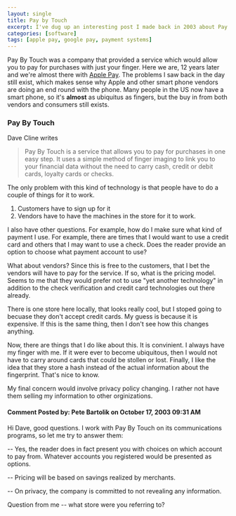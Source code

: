 ```yaml
---
layout: single
title: Pay by Touch
excerpt: I've dug up an interesting post I made back in 2003 about Pay By Touch. It has very striking similarities to payment situations today.
categories: [software]
tags: [apple pay, google pay, payment systems]
---
```

Pay By Touch was a company that provided a service which would allow you to pay for purchases with just your finger. Here we are, 12 years later and we're almost there with [Apple Pay][apple_pay]. The problems I saw back in the day still exist, which makes sense why Apple and other smart phone vendors are doing an end round with the phone. Many people in the US now have a smart phone, so it's **almost** as ubiquitus as fingers, but the buy in from both vendors and consumers still exists.

### Pay By Touch

Dave Cline writes

> Pay By Touch is a service that allows you to pay for purchases in one easy step. It uses a simple method of finger imaging to link you to your financial data without the need to carry cash, credit or debit cards, loyalty cards or checks.

The only problem with this kind of technology is that people have to do a couple of things for it to work.

1. Customers have to sign up for it
2. Vendors have to have the machines in the store for it to work.

I also have other questions.  For example, how do I make sure what kind of payment I use.  For example, there are times that I would want to use a credit card and others that I may want to use a check.  Does the reader provide an option to choose what payment account to use?

What about vendors?  Since this is free to the customers, that I bet the vendors will have to pay for the service.  If so, what is the pricing model.  Seems to me that they would prefer not to use "yet another technology" in addition to the check verification and credit card technologies out there already.

There is one store here locally, that looks really cool, but I stoped going to becuase they don't accept credit cards.  My guess is because it is expensive.  If this is the same thing, then I don't see how this changes anything.

Now, there are things that I do like about this.  It is convinient.  I always have my finger with me.  If it were ever to become ubiquitous, then I would not have to carry around cards that could be stollen or lost.  Finally, I like the idea that they store a hash instead of the actual information about the fingerprint.  That's nice to know.

My final concern would involve privacy policy changing.  I rather not have them selling my information to other orginizations.

#### Comment Posted by: Pete Bartolik on October 17, 2003 09:31 AM

Hi Dave, good questions. I work with Pay By Touch on its communications programs, so let me try to answer them:

-- Yes, the reader does in fact present you with choices on which account to pay from. Whatever accounts you registered would be presented as options.

-- Pricing will be based on savings realized by merchants.

-- On privacy, the company is committed to not revealing any information.

Question from me -- what store were you referring to?

[apple_pay]: http://www.apple.com/apple-pay/
